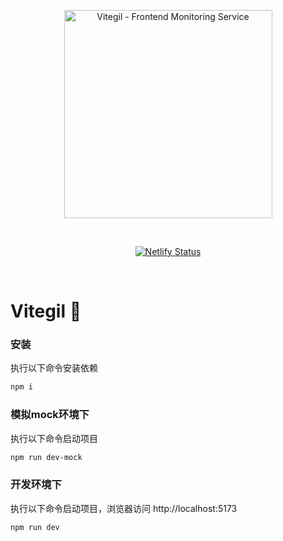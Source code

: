<p align="center">
  <a href="https://vitegil.netlify.app/" target="_blank" rel="noopener noreferrer">
    <img width="333" src="https://user-images.githubusercontent.com/62364938/182828182-e452fdee-b6ce-47a2-8bff-3e28a6f0f160.png" alt="Vitegil - Frontend Monitoring Service">
  </a>
</p>
<br/>

<p align="center">
  <a href="https://vitegil.netlify.app"><img src="https://api.netlify.com/api/v1/badges/e313f515-096a-42a7-992d-1a73cae0829e/deploy-status" alt="Netlify Status"></a>
</p>
<br/>

# Vitegil 🔭

### 安装

执行以下命令安装依赖

```bash
npm i
```
### 模拟mock环境下

执行以下命令启动项目

```bash
npm run dev-mock
```

### 开发环境下

执行以下命令启动项目，浏览器访问 http://localhost:5173

```bash
npm run dev
```
